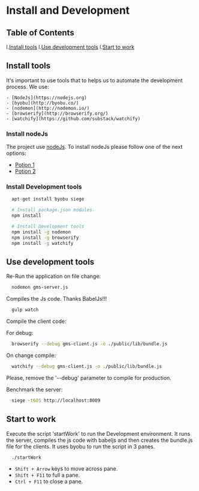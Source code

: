 # Install and Development

## Table of Contents

  l.[Install tools](#install-tools)
  l.[Use development tools](#use-development-tools)
  l.[Start to work](#start-to-work)

## Install tools

  It's important to use tools that to helps us to automate the development process.
  We use:

    - [NodeJs](https://nodejs.org)
    - [byobu](http://byobu.co/)
    - [nodemon](http://nodemon.io/)
    - [browserify](http://browserify.org/)
    - [watchify](https://github.com/substack/watchify)

### Install nodeJs

  The project use [nodeJs](https://nodejs.org). To install nodeJs please follow one of the next options:

   * [Potion 1](https://nodejs.org/en/download/package-manager/)
   * [Potion 2](https://github.com/creationix/nvm)

### Install Development tools

  ```sh
    apt-get install byobu siege

    # Install package.json modules.
    npm install

    # Install Development tools
    npm install -g nodemon
    npm install -g browserify
    npm install -g watchify
  ```

## Use development tools

  Re-Run the application on file change:

  ```sh
    nodemon gms-server.js
  ```

  Compiles the Js code. Thanks BabelJs!!!

  ```sh
    gulp watch
  ```

  Compile the client code:

  For debug:
  ```sh
    browserify --debug gms-client.js -o ./public/lib/bundle.js
  ```
  On change compile:
  ```sh
    watchify --debug gms-client.js -o ./public/lib/bundle.js
  ```

  Please, remove the '--debug' parameter to compile for production.

  Benchmark the server:

  ```sh
    siege -t60S http://localhost:8009
  ```

## Start to work

  Execute the script 'startWork' to run the Development environment.
  It runs the server, compiles the js code with babeljs and then creates the bundle.js file for the clients.
  It uses byobu to run the script in 3 panes.

  ```sh
    ./startWork
  ```

   * ```Shift + Arrow``` keys to move across pane.
   * ```Shift + F11``` to full a pane.
   * ```Ctrl + F11``` to close a pane.

